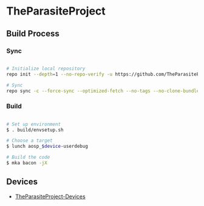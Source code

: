 # TheParasiteProject

## Build Process

### Sync ###

```bash

# Initialize local repository
repo init --depth=1 --no-repo-verify -u https://github.com/TheParasiteProject/manifest -b main -g default,-mips,-darwin,-notdefault

# Sync
repo sync -c --force-sync --optimized-fetch --no-tags --no-clone-bundle --prune -j$(nproc --all) && repo forall -c git lfs pull
```

### Build ###

```bash

# Set up environment
$ . build/envsetup.sh

# Choose a target
$ lunch aosp_$device-userdebug

# Build the code
$ mka bacon -jX
```

## Devices

- [TheParasiteProject-Devices](https://github.com/TheParasiteProject-Devices)
